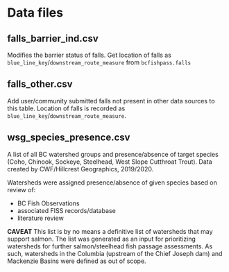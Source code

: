 # Data files

## falls_barrier_ind.csv

Modifies the barrier status of falls.
Get location of falls as `blue_line_key`/`downstream_route_measure` from `bcfishpass.falls`

## falls_other.csv

Add user/community submitted falls not present in other data sources to this table.
Location of falls is recorded as `blue_line_key`/`downstream_route_measure`.


## wsg_species_presence.csv

A list of all BC watershed groups and presence/absence of target species (Coho, Chinook, Sockeye, Steelhead, West Slope Cutthroat Trout).
Data created by CWF/Hillcrest Geographics, 2019/2020.

Watersheds were assigned presence/absence of given species based on review of:
- BC Fish Observations
- associated FISS records/database
- literature review

**CAVEAT**
This list is by no means a definitive list of watersheds that may support salmon.
The list was generated as an input for prioritizing watersheds for further salmon/steelhead fish passage assessments.
As such, watersheds in the Columbia (upstream of the Chief Joseph dam) and Mackenzie Basins were defined as out of scope.
